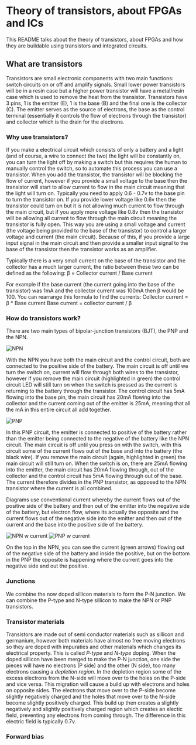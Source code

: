 # Theory of transistors, about FPGAs and ICs
This README talks about the theory of transistors, about FPGAs and how they are buildable using transistors and integrated circuits.
## What are transistors
Transistors are small electronic components with two main functions: switch circuits on or off and amplify signals. Small lower power transistors will be in a resin case but a higher power transistor will have a metal/resin case which is used to remove the heat from the transistor. Transistors have 3 pins, 1 is the emitter (E), 1 is the base (B) and the final one is the collector (C). The emitter serves as the source of electrons, the base as the control terminal (essentially it controls the flow of electrons through the transistor) and collector which is the drain for the electrons. 
### Why use transistors?
If you make a electrical circuit which consists of only a battery and a light (and of course, a wire to connect the two) the light will be constantly on, you can turn the light off by making a switch but this requires the human to manually control the switch, so to automate this process you can use a transistor. When you add the transistor, the transistor will be blocking the flow of current, however if you provide a small voltage to the base then the transistor will start to allow current to flow in the main circuit meaning that the light will turn on. Typically you need to apply 0.6 - 0.7v to the base pin to turn the transistor on. If you provide lower voltage like 0.6v then the transistor could turn on but it is not allowing much current to flow through the main circuit, but if you apply more voltage like 0.8v then the transistor will be allowing all current to flow through the main circuit meaning the transistor is fully open. This way you are using a small voltage and current (the voltage being provided to the base of the transistor) to control a larger voltage and current (the main circuit). Because of this, if you provide a large input signal in the main circuit and then provide a smaller input signal to the base of the transistor then the transistor works as an amplifier. 

Typically there is a very small current on the base of the transistor and the collector has a much larger current, the ratio between these two can be defined as the following:
β = Collector current / Base current

For example if the base current (the current going into the base of the transistor) was 1mA and the collector current was 100mA then β would be 100. You can rearrange this formula to find the currents:
Collector current = β * Base current
Base current = collector current / β
### How do transistors work?
There are two main types of bipolar-junction transistors (BJT), the PNP and the NPN. 

![NPN](https://github.com/NathanBlackburnDev/transistors/assets/116575260/e9b95c05-a7db-4883-b496-87589eb15a8f)

With the NPN you have both the main circuit and the control circuit, both are connected to the positive side of the battery. The main circuit is off until we turn the switch on, current will flow through both wires to the transistor, however if you remove the main circuit (highlighted in green) the control circuit LED will still turn on when the switch is pressed as the current is returning to the battery through the transistor. The control circuit has 5mA flowing into the base pin, the main circuit has 20mA flowing into the collector and the current coming out of the emitter is 25mA, meaning that all the mA in this entire circuit all add together.

![PNP](https://github.com/NathanBlackburnDev/transistors/assets/116575260/48db5c7e-bd22-4aee-a0d9-05745c10ff8c)

In this PNP circuit, the emitter is connected to positive of the battery rather than the emitter being connected to the negative of the battery like the NPN circuit. The main circuit is off until you press on with the switch, with this circuit some of the current flows out of the base and into the battery (the black wire). If you remove the main circuit (again, highlighted in green) the main circuit will still turn on. When the switch is on, there are 25mA flowing into the emitter, the main circuit has 20mA flowing through, out of the collector and the control circuit has 5mA flowing through out of the base. The current therefore divides in the PNP transistor, as opposed to the NPN transistor where the current is all combined.

Diagrams use conventional current whereby the current flows out of the positive side of the battery and then out of the emitter into the negative side of the battery, but electron flow, where its actually the opposite and the current flows out of the negative side into the emitter and then out of the current and the base into the positive side of the battery.



![NPN w current](https://github.com/NathanBlackburnDev/transistors/assets/116575260/277ef9ad-d7ce-41cd-8bcc-cb37ceb13adc) ![PNP w current](https://github.com/NathanBlackburnDev/transistors/assets/116575260/80db2f88-9588-4a3e-9a20-426a2c0009db)

On the top in the NPN, you can see the current (green arrows) flowing out of the negative side of the battery and inside the positive, but on the bottom in the PNP the opposite is happening where the current goes into the negative side and out the positive.

### Junctions
We combine the now doped sillicon materials to form the P-N junction. We can combine the P-type and N-type sillicon to make the NPN or PNP transistors.

### Transistor materials
Transistors are made out of semi conductor materials such as sillicon and germanium, however both materials have almost no free moving electrons so they are doped with impuraties and other materials which changes its electrical property. This is called _P-type_ and _N-type_ doping. When the doped sillicon have been merged to make the P-N junction, one side the pieces will have no electrons (P side) and the other (N side), too many electrons causing a _depletion region_. In the depletion region some of the excess electrons from the N-side will move over to the holes on the P-side and vice versa. This migration will cause a build up with electrons and holes on opposite sides. The electrons that move over to the P-side become slightly negatively charged and the holes that move over to the N-side become slightly positively charged. This build up then creates a slightly negatively and slightly positively charged region which creates an electic field, preventing any electrons from coming through. The difference in this electric field is typically 0.7v.

### Forward bias

